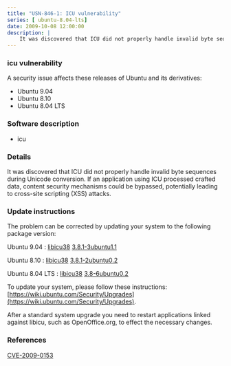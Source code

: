 ```yaml
---
title: "USN-846-1: ICU vulnerability"
series: [ ubuntu-8.04-lts]
date: 2009-10-08 12:00:00
description: |
    It was discovered that ICU did not properly handle invalid byte sequences during Unicode conversion. If an application using ICU processed crafted data, content security mechanisms could be bypassed, potentially leading to cross-site scripting (XSS) attacks. 
--- 
```

 
### icu vulnerability

A security issue affects these releases of Ubuntu and its derivatives:

* Ubuntu 9.04
* Ubuntu 8.10
* Ubuntu 8.04 LTS

### Software description

* icu 

### Details

It was discovered that ICU did not properly handle invalid byte sequences during Unicode conversion. If an application using ICU processed crafted data, content security mechanisms could be bypassed, potentially leading to cross-site scripting (XSS) attacks. 

### Update instructions

The problem can be corrected by updating your system to the following package version:

Ubuntu 9.04
 : [libicu38](https://launchpad.net/ubuntu/+source/icu) <span> [3.8.1-3ubuntu1.1](https://launchpad.net/ubuntu/+source/icu/3.8.1-3ubuntu1.1) </span> 

Ubuntu 8.10
 : [libicu38](https://launchpad.net/ubuntu/+source/icu) <span> [3.8.1-2ubuntu0.2](https://launchpad.net/ubuntu/+source/icu/3.8.1-2ubuntu0.2) </span> 

Ubuntu 8.04 LTS
 : [libicu38](https://launchpad.net/ubuntu/+source/icu) <span> [3.8-6ubuntu0.2](https://launchpad.net/ubuntu/+source/icu/3.8-6ubuntu0.2) </span> 

To update your system, please follow these instructions: [https://wiki.ubuntu.com/Security/Upgrades](https://wiki.ubuntu.com/Security/Upgrades).

After a standard system upgrade you need to restart applications linked against libicu, such as OpenOffice.org, to effect the necessary changes. 

### References

 [CVE-2009-0153](http://people.ubuntu.com/~ubuntu-security/cve/CVE-2009-0153)
 
